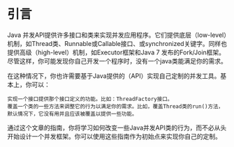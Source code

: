 引言
==

Java 并发API提供许多接口和类来实现并发应用程序。它们提供底层（low-level）机制，如Thread类、Runnable或Callable接口、或synchronized关键字。同样也提供高级（high-level）机制，如Executor框架和Java 7 发布的Fork/Join框架。尽管这样，你可能发现你自己开发一个程序时，没有一个java类能满足你的需求。

在这种情况下，你也许需要基于Java提供的（API）实现自己定制的并发工具。基本上，你可以：

    实现一个接口提供那个接口定义的功能。比如：ThreadFactory接口。
    覆盖一个类的一些方法来调整它的行为以满足你的需求。比如，覆盖Thread类的run()方法，默认情况下，它没有用并且应该被覆盖以提供一些功能。

通过这个文章的指南，你将学习如何改变一些Java并发API类的行为，而不必从头开始设计一个并发框架。你可以使用这些指南作为初始点来实现你自己的定制。 